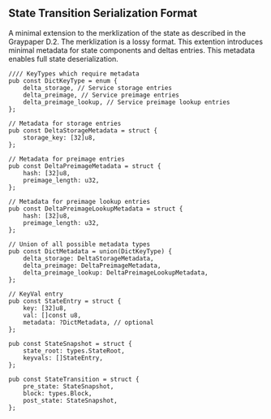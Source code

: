 ## State Transition Serialization Format

A minimal extension to the merklization of the state as described in the Graypaper D.2. The merklization is a lossy format. This extention introduces minimal metadata for state components and deltas entries. This metadata enables full state deserialization.

```zig
//// KeyTypes which require metadata
pub const DictKeyType = enum {
    delta_storage, // Service storage entries
    delta_preimage, // Service preimage entries
    delta_preimage_lookup, // Service preimage lookup entries
};

// Metadata for storage entries
pub const DeltaStorageMetadata = struct {
    storage_key: [32]u8,
};

// Metadata for preimage entries
pub const DeltaPreimageMetadata = struct {
    hash: [32]u8,
    preimage_length: u32,
};

// Metadata for preimage lookup entries
pub const DeltaPreimageLookupMetadata = struct {
    hash: [32]u8,
    preimage_length: u32,
};

// Union of all possible metadata types
pub const DictMetadata = union(DictKeyType) {
    delta_storage: DeltaStorageMetadata,
    delta_preimage: DeltaPreimageMetadata,
    delta_preimage_lookup: DeltaPreimageLookupMetadata,
};

// KeyVal entry
pub const StateEntry = struct {
    key: [32]u8,
    val: []const u8,
    metadata: ?DictMetadata, // optional
};

pub const StateSnapshot = struct {
    state_root: types.StateRoot,
    keyvals: []StateEntry,
};

pub const StateTransition = struct {
    pre_state: StateSnapshot,
    block: types.Block,
    post_state: StateSnapshot,
};
```

